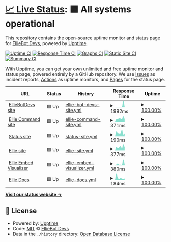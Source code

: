 # [📈 Live Status](https://status.elliebot.net): <!--live status--> **🟩 All systems operational**

This repository contains the open-source uptime monitor and status page for [EllieBot Devs](https://www.elliebot.net), powered by [Upptime](https://github.com/upptime/upptime).

[![Uptime CI](https://github.com/EllieBotDevs/Ellie-status/workflows/Uptime%20CI/badge.svg)](https://github.com/EllieBotDevs/Ellie-status/actions?query=workflow%3A%22Uptime+CI%22)
[![Response Time CI](https://github.com/EllieBotDevs/Ellie-status/workflows/Response%20Time%20CI/badge.svg)](https://github.com/EllieBotDevs/Ellie-status/actions?query=workflow%3A%22Response+Time+CI%22)
[![Graphs CI](https://github.com/EllieBotDevs/Ellie-status/workflows/Graphs%20CI/badge.svg)](https://github.com/EllieBotDevs/Ellie-status/actions?query=workflow%3A%22Graphs+CI%22)
[![Static Site CI](https://github.com/EllieBotDevs/Ellie-status/workflows/Static%20Site%20CI/badge.svg)](https://github.com/EllieBotDevs/Ellie-status/actions?query=workflow%3A%22Static+Site+CI%22)
[![Summary CI](https://github.com/EllieBotDevs/Ellie-status/workflows/Summary%20CI/badge.svg)](https://github.com/EllieBotDevs/Ellie-status/actions?query=workflow%3A%22Summary+CI%22)

With [Upptime](https://upptime.js.org), you can get your own unlimited and free uptime monitor and status page, powered entirely by a GitHub repository. We use [Issues](https://github.com/EllieBotDevs/Ellie-status/issues) as incident reports, [Actions](https://github.com/EllieBotDevs/Ellie-status/actions) as uptime monitors, and [Pages](https://www.elliebot.net) for the status page.

<!--start: status pages-->
<!-- This summary is generated by Upptime (https://github.com/upptime/upptime) -->
<!-- Do not edit this manually, your changes will be overwritten -->
<!-- prettier-ignore -->
| URL | Status | History | Response Time | Uptime |
| --- | ------ | ------- | ------------- | ------ |
| <img alt="" src="https://favicons.githubusercontent.com/devs.elliebot.net" height="13"> [EllieBotDevs site](https://devs.elliebot.net) | 🟩 Up | [ellie-bot-devs-site.yml](https://github.com/EllieBotDevs/Ellie-status/commits/HEAD/history/ellie-bot-devs-site.yml) | <details><summary><img alt="Response time graph" src="./graphs/ellie-bot-devs-site/response-time-week.png" height="20"> 1992ms</summary><br><a href="https://status.elliebot.net/history/ellie-bot-devs-site"><img alt="Response time 447" src="https://img.shields.io/endpoint?url=https%3A%2F%2Fraw.githubusercontent.com%2FEllieBotDevs%2FEllie-status%2FHEAD%2Fapi%2Fellie-bot-devs-site%2Fresponse-time.json"></a><br><a href="https://status.elliebot.net/history/ellie-bot-devs-site"><img alt="24-hour response time 329" src="https://img.shields.io/endpoint?url=https%3A%2F%2Fraw.githubusercontent.com%2FEllieBotDevs%2FEllie-status%2FHEAD%2Fapi%2Fellie-bot-devs-site%2Fresponse-time-day.json"></a><br><a href="https://status.elliebot.net/history/ellie-bot-devs-site"><img alt="7-day response time 1992" src="https://img.shields.io/endpoint?url=https%3A%2F%2Fraw.githubusercontent.com%2FEllieBotDevs%2FEllie-status%2FHEAD%2Fapi%2Fellie-bot-devs-site%2Fresponse-time-week.json"></a><br><a href="https://status.elliebot.net/history/ellie-bot-devs-site"><img alt="30-day response time 703" src="https://img.shields.io/endpoint?url=https%3A%2F%2Fraw.githubusercontent.com%2FEllieBotDevs%2FEllie-status%2FHEAD%2Fapi%2Fellie-bot-devs-site%2Fresponse-time-month.json"></a><br><a href="https://status.elliebot.net/history/ellie-bot-devs-site"><img alt="1-year response time 447" src="https://img.shields.io/endpoint?url=https%3A%2F%2Fraw.githubusercontent.com%2FEllieBotDevs%2FEllie-status%2FHEAD%2Fapi%2Fellie-bot-devs-site%2Fresponse-time-year.json"></a></details> | <details><summary><a href="https://status.elliebot.net/history/ellie-bot-devs-site">100.00%</a></summary><a href="https://status.elliebot.net/history/ellie-bot-devs-site"><img alt="All-time uptime 99.97%" src="https://img.shields.io/endpoint?url=https%3A%2F%2Fraw.githubusercontent.com%2FEllieBotDevs%2FEllie-status%2FHEAD%2Fapi%2Fellie-bot-devs-site%2Fuptime.json"></a><br><a href="https://status.elliebot.net/history/ellie-bot-devs-site"><img alt="24-hour uptime 100.00%" src="https://img.shields.io/endpoint?url=https%3A%2F%2Fraw.githubusercontent.com%2FEllieBotDevs%2FEllie-status%2FHEAD%2Fapi%2Fellie-bot-devs-site%2Fuptime-day.json"></a><br><a href="https://status.elliebot.net/history/ellie-bot-devs-site"><img alt="7-day uptime 100.00%" src="https://img.shields.io/endpoint?url=https%3A%2F%2Fraw.githubusercontent.com%2FEllieBotDevs%2FEllie-status%2FHEAD%2Fapi%2Fellie-bot-devs-site%2Fuptime-week.json"></a><br><a href="https://status.elliebot.net/history/ellie-bot-devs-site"><img alt="30-day uptime 100.00%" src="https://img.shields.io/endpoint?url=https%3A%2F%2Fraw.githubusercontent.com%2FEllieBotDevs%2FEllie-status%2FHEAD%2Fapi%2Fellie-bot-devs-site%2Fuptime-month.json"></a><br><a href="https://status.elliebot.net/history/ellie-bot-devs-site"><img alt="1-year uptime 99.97%" src="https://img.shields.io/endpoint?url=https%3A%2F%2Fraw.githubusercontent.com%2FEllieBotDevs%2FEllie-status%2FHEAD%2Fapi%2Fellie-bot-devs-site%2Fuptime-year.json"></a></details>
| <img alt="" src="https://favicons.githubusercontent.com/commands.elliebot.net" height="13"> [Ellie Command site](https://commands.elliebot.net) | 🟩 Up | [ellie-command-site.yml](https://github.com/EllieBotDevs/Ellie-status/commits/HEAD/history/ellie-command-site.yml) | <details><summary><img alt="Response time graph" src="./graphs/ellie-command-site/response-time-week.png" height="20"> 371ms</summary><br><a href="https://status.elliebot.net/history/ellie-command-site"><img alt="Response time 315" src="https://img.shields.io/endpoint?url=https%3A%2F%2Fraw.githubusercontent.com%2FEllieBotDevs%2FEllie-status%2FHEAD%2Fapi%2Fellie-command-site%2Fresponse-time.json"></a><br><a href="https://status.elliebot.net/history/ellie-command-site"><img alt="24-hour response time 300" src="https://img.shields.io/endpoint?url=https%3A%2F%2Fraw.githubusercontent.com%2FEllieBotDevs%2FEllie-status%2FHEAD%2Fapi%2Fellie-command-site%2Fresponse-time-day.json"></a><br><a href="https://status.elliebot.net/history/ellie-command-site"><img alt="7-day response time 371" src="https://img.shields.io/endpoint?url=https%3A%2F%2Fraw.githubusercontent.com%2FEllieBotDevs%2FEllie-status%2FHEAD%2Fapi%2Fellie-command-site%2Fresponse-time-week.json"></a><br><a href="https://status.elliebot.net/history/ellie-command-site"><img alt="30-day response time 312" src="https://img.shields.io/endpoint?url=https%3A%2F%2Fraw.githubusercontent.com%2FEllieBotDevs%2FEllie-status%2FHEAD%2Fapi%2Fellie-command-site%2Fresponse-time-month.json"></a><br><a href="https://status.elliebot.net/history/ellie-command-site"><img alt="1-year response time 315" src="https://img.shields.io/endpoint?url=https%3A%2F%2Fraw.githubusercontent.com%2FEllieBotDevs%2FEllie-status%2FHEAD%2Fapi%2Fellie-command-site%2Fresponse-time-year.json"></a></details> | <details><summary><a href="https://status.elliebot.net/history/ellie-command-site">100.00%</a></summary><a href="https://status.elliebot.net/history/ellie-command-site"><img alt="All-time uptime 99.92%" src="https://img.shields.io/endpoint?url=https%3A%2F%2Fraw.githubusercontent.com%2FEllieBotDevs%2FEllie-status%2FHEAD%2Fapi%2Fellie-command-site%2Fuptime.json"></a><br><a href="https://status.elliebot.net/history/ellie-command-site"><img alt="24-hour uptime 100.00%" src="https://img.shields.io/endpoint?url=https%3A%2F%2Fraw.githubusercontent.com%2FEllieBotDevs%2FEllie-status%2FHEAD%2Fapi%2Fellie-command-site%2Fuptime-day.json"></a><br><a href="https://status.elliebot.net/history/ellie-command-site"><img alt="7-day uptime 100.00%" src="https://img.shields.io/endpoint?url=https%3A%2F%2Fraw.githubusercontent.com%2FEllieBotDevs%2FEllie-status%2FHEAD%2Fapi%2Fellie-command-site%2Fuptime-week.json"></a><br><a href="https://status.elliebot.net/history/ellie-command-site"><img alt="30-day uptime 100.00%" src="https://img.shields.io/endpoint?url=https%3A%2F%2Fraw.githubusercontent.com%2FEllieBotDevs%2FEllie-status%2FHEAD%2Fapi%2Fellie-command-site%2Fuptime-month.json"></a><br><a href="https://status.elliebot.net/history/ellie-command-site"><img alt="1-year uptime 99.92%" src="https://img.shields.io/endpoint?url=https%3A%2F%2Fraw.githubusercontent.com%2FEllieBotDevs%2FEllie-status%2FHEAD%2Fapi%2Fellie-command-site%2Fuptime-year.json"></a></details>
| <img alt="" src="https://favicons.githubusercontent.com/status.elliebot.net" height="13"> [Status site](https://status.elliebot.net) | 🟩 Up | [status-site.yml](https://github.com/EllieBotDevs/Ellie-status/commits/HEAD/history/status-site.yml) | <details><summary><img alt="Response time graph" src="./graphs/status-site/response-time-week.png" height="20"> 190ms</summary><br><a href="https://status.elliebot.net/history/status-site"><img alt="Response time 173" src="https://img.shields.io/endpoint?url=https%3A%2F%2Fraw.githubusercontent.com%2FEllieBotDevs%2FEllie-status%2FHEAD%2Fapi%2Fstatus-site%2Fresponse-time.json"></a><br><a href="https://status.elliebot.net/history/status-site"><img alt="24-hour response time 151" src="https://img.shields.io/endpoint?url=https%3A%2F%2Fraw.githubusercontent.com%2FEllieBotDevs%2FEllie-status%2FHEAD%2Fapi%2Fstatus-site%2Fresponse-time-day.json"></a><br><a href="https://status.elliebot.net/history/status-site"><img alt="7-day response time 190" src="https://img.shields.io/endpoint?url=https%3A%2F%2Fraw.githubusercontent.com%2FEllieBotDevs%2FEllie-status%2FHEAD%2Fapi%2Fstatus-site%2Fresponse-time-week.json"></a><br><a href="https://status.elliebot.net/history/status-site"><img alt="30-day response time 163" src="https://img.shields.io/endpoint?url=https%3A%2F%2Fraw.githubusercontent.com%2FEllieBotDevs%2FEllie-status%2FHEAD%2Fapi%2Fstatus-site%2Fresponse-time-month.json"></a><br><a href="https://status.elliebot.net/history/status-site"><img alt="1-year response time 173" src="https://img.shields.io/endpoint?url=https%3A%2F%2Fraw.githubusercontent.com%2FEllieBotDevs%2FEllie-status%2FHEAD%2Fapi%2Fstatus-site%2Fresponse-time-year.json"></a></details> | <details><summary><a href="https://status.elliebot.net/history/status-site">100.00%</a></summary><a href="https://status.elliebot.net/history/status-site"><img alt="All-time uptime 99.90%" src="https://img.shields.io/endpoint?url=https%3A%2F%2Fraw.githubusercontent.com%2FEllieBotDevs%2FEllie-status%2FHEAD%2Fapi%2Fstatus-site%2Fuptime.json"></a><br><a href="https://status.elliebot.net/history/status-site"><img alt="24-hour uptime 100.00%" src="https://img.shields.io/endpoint?url=https%3A%2F%2Fraw.githubusercontent.com%2FEllieBotDevs%2FEllie-status%2FHEAD%2Fapi%2Fstatus-site%2Fuptime-day.json"></a><br><a href="https://status.elliebot.net/history/status-site"><img alt="7-day uptime 100.00%" src="https://img.shields.io/endpoint?url=https%3A%2F%2Fraw.githubusercontent.com%2FEllieBotDevs%2FEllie-status%2FHEAD%2Fapi%2Fstatus-site%2Fuptime-week.json"></a><br><a href="https://status.elliebot.net/history/status-site"><img alt="30-day uptime 100.00%" src="https://img.shields.io/endpoint?url=https%3A%2F%2Fraw.githubusercontent.com%2FEllieBotDevs%2FEllie-status%2FHEAD%2Fapi%2Fstatus-site%2Fuptime-month.json"></a><br><a href="https://status.elliebot.net/history/status-site"><img alt="1-year uptime 99.90%" src="https://img.shields.io/endpoint?url=https%3A%2F%2Fraw.githubusercontent.com%2FEllieBotDevs%2FEllie-status%2FHEAD%2Fapi%2Fstatus-site%2Fuptime-year.json"></a></details>
| <img alt="" src="https://favicons.githubusercontent.com/www.elliebot.net" height="13"> [Ellie site](https://www.elliebot.net) | 🟩 Up | [ellie-site.yml](https://github.com/EllieBotDevs/Ellie-status/commits/HEAD/history/ellie-site.yml) | <details><summary><img alt="Response time graph" src="./graphs/ellie-site/response-time-week.png" height="20"> 377ms</summary><br><a href="https://status.elliebot.net/history/ellie-site"><img alt="Response time 321" src="https://img.shields.io/endpoint?url=https%3A%2F%2Fraw.githubusercontent.com%2FEllieBotDevs%2FEllie-status%2FHEAD%2Fapi%2Fellie-site%2Fresponse-time.json"></a><br><a href="https://status.elliebot.net/history/ellie-site"><img alt="24-hour response time 331" src="https://img.shields.io/endpoint?url=https%3A%2F%2Fraw.githubusercontent.com%2FEllieBotDevs%2FEllie-status%2FHEAD%2Fapi%2Fellie-site%2Fresponse-time-day.json"></a><br><a href="https://status.elliebot.net/history/ellie-site"><img alt="7-day response time 377" src="https://img.shields.io/endpoint?url=https%3A%2F%2Fraw.githubusercontent.com%2FEllieBotDevs%2FEllie-status%2FHEAD%2Fapi%2Fellie-site%2Fresponse-time-week.json"></a><br><a href="https://status.elliebot.net/history/ellie-site"><img alt="30-day response time 314" src="https://img.shields.io/endpoint?url=https%3A%2F%2Fraw.githubusercontent.com%2FEllieBotDevs%2FEllie-status%2FHEAD%2Fapi%2Fellie-site%2Fresponse-time-month.json"></a><br><a href="https://status.elliebot.net/history/ellie-site"><img alt="1-year response time 321" src="https://img.shields.io/endpoint?url=https%3A%2F%2Fraw.githubusercontent.com%2FEllieBotDevs%2FEllie-status%2FHEAD%2Fapi%2Fellie-site%2Fresponse-time-year.json"></a></details> | <details><summary><a href="https://status.elliebot.net/history/ellie-site">100.00%</a></summary><a href="https://status.elliebot.net/history/ellie-site"><img alt="All-time uptime 99.92%" src="https://img.shields.io/endpoint?url=https%3A%2F%2Fraw.githubusercontent.com%2FEllieBotDevs%2FEllie-status%2FHEAD%2Fapi%2Fellie-site%2Fuptime.json"></a><br><a href="https://status.elliebot.net/history/ellie-site"><img alt="24-hour uptime 100.00%" src="https://img.shields.io/endpoint?url=https%3A%2F%2Fraw.githubusercontent.com%2FEllieBotDevs%2FEllie-status%2FHEAD%2Fapi%2Fellie-site%2Fuptime-day.json"></a><br><a href="https://status.elliebot.net/history/ellie-site"><img alt="7-day uptime 100.00%" src="https://img.shields.io/endpoint?url=https%3A%2F%2Fraw.githubusercontent.com%2FEllieBotDevs%2FEllie-status%2FHEAD%2Fapi%2Fellie-site%2Fuptime-week.json"></a><br><a href="https://status.elliebot.net/history/ellie-site"><img alt="30-day uptime 100.00%" src="https://img.shields.io/endpoint?url=https%3A%2F%2Fraw.githubusercontent.com%2FEllieBotDevs%2FEllie-status%2FHEAD%2Fapi%2Fellie-site%2Fuptime-month.json"></a><br><a href="https://status.elliebot.net/history/ellie-site"><img alt="1-year uptime 99.92%" src="https://img.shields.io/endpoint?url=https%3A%2F%2Fraw.githubusercontent.com%2FEllieBotDevs%2FEllie-status%2FHEAD%2Fapi%2Fellie-site%2Fuptime-year.json"></a></details>
| <img alt="" src="https://favicons.githubusercontent.com/eb.elliebot.net" height="13"> [Ellie Embed Visualizer](https://eb.elliebot.net) | 🟩 Up | [ellie-embed-visualizer.yml](https://github.com/EllieBotDevs/Ellie-status/commits/HEAD/history/ellie-embed-visualizer.yml) | <details><summary><img alt="Response time graph" src="./graphs/ellie-embed-visualizer/response-time-week.png" height="20"> 380ms</summary><br><a href="https://status.elliebot.net/history/ellie-embed-visualizer"><img alt="Response time 445" src="https://img.shields.io/endpoint?url=https%3A%2F%2Fraw.githubusercontent.com%2FEllieBotDevs%2FEllie-status%2FHEAD%2Fapi%2Fellie-embed-visualizer%2Fresponse-time.json"></a><br><a href="https://status.elliebot.net/history/ellie-embed-visualizer"><img alt="24-hour response time 200" src="https://img.shields.io/endpoint?url=https%3A%2F%2Fraw.githubusercontent.com%2FEllieBotDevs%2FEllie-status%2FHEAD%2Fapi%2Fellie-embed-visualizer%2Fresponse-time-day.json"></a><br><a href="https://status.elliebot.net/history/ellie-embed-visualizer"><img alt="7-day response time 380" src="https://img.shields.io/endpoint?url=https%3A%2F%2Fraw.githubusercontent.com%2FEllieBotDevs%2FEllie-status%2FHEAD%2Fapi%2Fellie-embed-visualizer%2Fresponse-time-week.json"></a><br><a href="https://status.elliebot.net/history/ellie-embed-visualizer"><img alt="30-day response time 504" src="https://img.shields.io/endpoint?url=https%3A%2F%2Fraw.githubusercontent.com%2FEllieBotDevs%2FEllie-status%2FHEAD%2Fapi%2Fellie-embed-visualizer%2Fresponse-time-month.json"></a><br><a href="https://status.elliebot.net/history/ellie-embed-visualizer"><img alt="1-year response time 445" src="https://img.shields.io/endpoint?url=https%3A%2F%2Fraw.githubusercontent.com%2FEllieBotDevs%2FEllie-status%2FHEAD%2Fapi%2Fellie-embed-visualizer%2Fresponse-time-year.json"></a></details> | <details><summary><a href="https://status.elliebot.net/history/ellie-embed-visualizer">100.00%</a></summary><a href="https://status.elliebot.net/history/ellie-embed-visualizer"><img alt="All-time uptime 99.78%" src="https://img.shields.io/endpoint?url=https%3A%2F%2Fraw.githubusercontent.com%2FEllieBotDevs%2FEllie-status%2FHEAD%2Fapi%2Fellie-embed-visualizer%2Fuptime.json"></a><br><a href="https://status.elliebot.net/history/ellie-embed-visualizer"><img alt="24-hour uptime 100.00%" src="https://img.shields.io/endpoint?url=https%3A%2F%2Fraw.githubusercontent.com%2FEllieBotDevs%2FEllie-status%2FHEAD%2Fapi%2Fellie-embed-visualizer%2Fuptime-day.json"></a><br><a href="https://status.elliebot.net/history/ellie-embed-visualizer"><img alt="7-day uptime 100.00%" src="https://img.shields.io/endpoint?url=https%3A%2F%2Fraw.githubusercontent.com%2FEllieBotDevs%2FEllie-status%2FHEAD%2Fapi%2Fellie-embed-visualizer%2Fuptime-week.json"></a><br><a href="https://status.elliebot.net/history/ellie-embed-visualizer"><img alt="30-day uptime 99.93%" src="https://img.shields.io/endpoint?url=https%3A%2F%2Fraw.githubusercontent.com%2FEllieBotDevs%2FEllie-status%2FHEAD%2Fapi%2Fellie-embed-visualizer%2Fuptime-month.json"></a><br><a href="https://status.elliebot.net/history/ellie-embed-visualizer"><img alt="1-year uptime 99.78%" src="https://img.shields.io/endpoint?url=https%3A%2F%2Fraw.githubusercontent.com%2FEllieBotDevs%2FEllie-status%2FHEAD%2Fapi%2Fellie-embed-visualizer%2Fuptime-year.json"></a></details>
| <img alt="" src="https://favicons.githubusercontent.com/docs.elliebot.net" height="13"> [Ellie Docs](https://docs.elliebot.net) | 🟩 Up | [ellie-docs.yml](https://github.com/EllieBotDevs/Ellie-status/commits/HEAD/history/ellie-docs.yml) | <details><summary><img alt="Response time graph" src="./graphs/ellie-docs/response-time-week.png" height="20"> 184ms</summary><br><a href="https://status.elliebot.net/history/ellie-docs"><img alt="Response time 248" src="https://img.shields.io/endpoint?url=https%3A%2F%2Fraw.githubusercontent.com%2FEllieBotDevs%2FEllie-status%2FHEAD%2Fapi%2Fellie-docs%2Fresponse-time.json"></a><br><a href="https://status.elliebot.net/history/ellie-docs"><img alt="24-hour response time 125" src="https://img.shields.io/endpoint?url=https%3A%2F%2Fraw.githubusercontent.com%2FEllieBotDevs%2FEllie-status%2FHEAD%2Fapi%2Fellie-docs%2Fresponse-time-day.json"></a><br><a href="https://status.elliebot.net/history/ellie-docs"><img alt="7-day response time 184" src="https://img.shields.io/endpoint?url=https%3A%2F%2Fraw.githubusercontent.com%2FEllieBotDevs%2FEllie-status%2FHEAD%2Fapi%2Fellie-docs%2Fresponse-time-week.json"></a><br><a href="https://status.elliebot.net/history/ellie-docs"><img alt="30-day response time 188" src="https://img.shields.io/endpoint?url=https%3A%2F%2Fraw.githubusercontent.com%2FEllieBotDevs%2FEllie-status%2FHEAD%2Fapi%2Fellie-docs%2Fresponse-time-month.json"></a><br><a href="https://status.elliebot.net/history/ellie-docs"><img alt="1-year response time 248" src="https://img.shields.io/endpoint?url=https%3A%2F%2Fraw.githubusercontent.com%2FEllieBotDevs%2FEllie-status%2FHEAD%2Fapi%2Fellie-docs%2Fresponse-time-year.json"></a></details> | <details><summary><a href="https://status.elliebot.net/history/ellie-docs">100.00%</a></summary><a href="https://status.elliebot.net/history/ellie-docs"><img alt="All-time uptime 99.91%" src="https://img.shields.io/endpoint?url=https%3A%2F%2Fraw.githubusercontent.com%2FEllieBotDevs%2FEllie-status%2FHEAD%2Fapi%2Fellie-docs%2Fuptime.json"></a><br><a href="https://status.elliebot.net/history/ellie-docs"><img alt="24-hour uptime 100.00%" src="https://img.shields.io/endpoint?url=https%3A%2F%2Fraw.githubusercontent.com%2FEllieBotDevs%2FEllie-status%2FHEAD%2Fapi%2Fellie-docs%2Fuptime-day.json"></a><br><a href="https://status.elliebot.net/history/ellie-docs"><img alt="7-day uptime 100.00%" src="https://img.shields.io/endpoint?url=https%3A%2F%2Fraw.githubusercontent.com%2FEllieBotDevs%2FEllie-status%2FHEAD%2Fapi%2Fellie-docs%2Fuptime-week.json"></a><br><a href="https://status.elliebot.net/history/ellie-docs"><img alt="30-day uptime 100.00%" src="https://img.shields.io/endpoint?url=https%3A%2F%2Fraw.githubusercontent.com%2FEllieBotDevs%2FEllie-status%2FHEAD%2Fapi%2Fellie-docs%2Fuptime-month.json"></a><br><a href="https://status.elliebot.net/history/ellie-docs"><img alt="1-year uptime 99.91%" src="https://img.shields.io/endpoint?url=https%3A%2F%2Fraw.githubusercontent.com%2FEllieBotDevs%2FEllie-status%2FHEAD%2Fapi%2Fellie-docs%2Fuptime-year.json"></a></details>

<!--end: status pages-->

[**Visit our status website →**](https://status.elliebot.net)

## 📄 License

- Powered by: [Upptime](https://github.com/upptime/upptime)
- Code: [MIT](./LICENSE) © [EllieBot Devs](https://www.elliebot.net)
- Data in the `./history` directory: [Open Database License](https://opendatacommons.org/licenses/odbl/1-0/)
